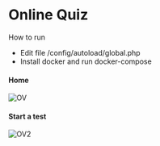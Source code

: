 # Online Quiz

How to run
- Edit file /config/autoload/global.php
- Install docker and run docker-compose

#### Home
![OV](https://github.com/nguyentu43/quiz/raw/master/screenshot01.png)

#### Start a test
![OV2](https://github.com/nguyentu43/quiz/raw/master/screenshot02.png)
